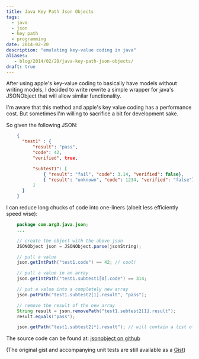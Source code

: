 ```yaml
---
title: Java Key Path Json Objects
tags:
  - java
  - json
  - key path
  - programming
date: 2014-02-20
description: "emulating key-value coding in java"
aliases:
   - blog/2014/02/20/java-key-path-json-objects/
draft: true
---
```


After using apple's key-value coding to basically have models without writing models, I decided to write rewrite a simple wrapper for java's JSONObject that will allow similar functionality.

I'm aware that this method and apple's key value coding has a performance cost.  But sometimes I'm willing to sacrifice a bit for development sake.

So given the following JSON:
```json
    {
      "test1" : {
          "result": "pass",
          "code": 42,
          "verified", true,

          "subtest1": [
              { "result": "fail", "code": 3.14, "verified": false},
              { "result": "unknown", "code": 1234, "verified": "false"}
          ]
      }
    }
```
I can reduce long chucks of code into one-liners (albeit less efficiently speed wise):
```java
    package com.arg3.java.json;
    ...

    // create the object with the above json
    JSONObject json = JSONObject.parse(jsonString);

    // pull a value
    json.getIntPath("test1.code") == 42; // cool!

    // pull a value in an array
    json.getIntPath("test1.subtest1[0].code") == 314;

    // put a value into a completely new array
    json.putPath("test1.subtest2[1].result", "pass");

    // remove the result of the new array
    String result = json.removePath("test1.subtest2[1].result");
    result.equals("pass");

    json.getPath("test1.subtest2[*].result"); // will contain a list of "fail" and "unknown"
```
The source code can be found at: [jsonobject on github](http://github.com/ryjen/jsonobject)

(The original gist and accompanying unit tests are still available as a [Gist](https://gist.github.com/ryjen/e209b4fabded5b2b1c56))
